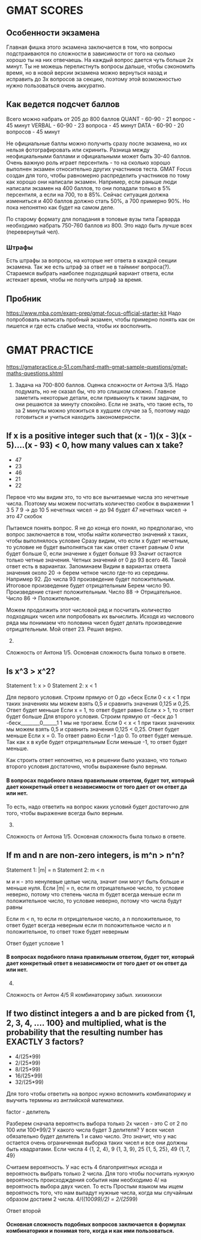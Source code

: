 # GMAT SCORES

## Особенности экзамена
Главная фишка этого экзамена заключается в том, что вопросы подстраиваются по сложности в зависимости от того на сколько хорошо ты на них отвечаешь.
На каждый вопрос дается чуть больше 2х минут.
Ты не можешь перелистнуть вопросы дальше, чтобы сэкономить время, но в новой версии экзамена можно вернуться назад и исправить до 3х вопросов за секцию, поэтому этой возможностью нужно пользоваться очень аккуратно.

## Как ведется подсчет баллов
Всего можно набрать от 205 до 800 баллов
QUANT - 60-90 - 21 вопрос - 45 минут
VERBAL - 60-90 - 23 вопроса - 45 минут
DATA - 60-90 - 20 вопросов - 45 минут

Не официальные баллы можно получить сразу после экзамена, но их нельзя фотографировать или скринить. Разница между неофициальными баллами и официальными может быть 30-40 баллов.
Очень важную роль играет персентиль - то на сколько хорошо выполнен экзамен относительно других участников теста.
GMAT Focus создан для того, чтобы равномерно распределить участников по тому как хорошо они написали экзамен. Например, если раньше люди написали экзамен на 400 баллов, то они попадали только в 5% персентиля, а если на 700, то в 85%.
Сейчас ситуация должна измениться и 400 баллов должно стать 50%, а 700 примерно 90%. Но пока непонятно как будет на самом деле.

По старому формату для попадания в топовые вузы типа Гарварда необходимо набрать 750-760 баллов из 800. Это надо быть лучше всех (перевернутый чел). 

### Штрафы
Есть штрафы за вопросы, на которые нет ответа в каждой секции экзамена.
Так же есть штраф за ответ не в тайминг вопроса(?).
Стараемся выбрать наиболее подходящий вариант ответа, если истекает время, чтобы не получить штраф за время.


## Пробник
https://www.mba.com/exam-prep/gmat-focus-official-starter-kit
Надо попробовать написать пробный экзамен, чтобы примерно понять как он пишется и где есть слабые места, чтобы их восполнить.





# GMAT PRACTICE
https://gmatpractice.q-51.com/hard-math-gmat-sample-questions/gmat-maths-questions.shtml
1) Задача на 700-800 баллов.
Оценка сложности от Антона 3/5. 
Надо подумать, но не сказал бы, что это слишком сложно.
Главное заметить некоторые детали, если привыкнуть к таким задачам, то они решаются за минуту спокойно.
Если не знать, что такие есть, то за 2 минуты можно уложиться в худшем случае за 5, поэтому надо готовиться и учиться находить закономерности.
## If x is a positive integer such that (x - 1)(x - 3)(x - 5)....(x - 93) < 0, how many values can x take?
* 47
* 23
* 46
* 21
* 22

Первое что мы видим это, то что все вычитаемые числа это нечетные числа. Поэтому мы можем посчитать количество скобок в выражении
1 3 5 7 9 -> до 10 5 нечетных чисел -> до 94 будет 47 нечетных чисел -> это 47 скобок

Пытаемся понять вопрос. Я не до конца его понял, но предполагаю, что вопрос заключается в том, чтобы найти количество значений x таких, чтобы выполнялось условие
Сразу видим, что если x будет нечетным, то условие не будет выполняться так как ответ станет равным 0 или будет больше 0, если значение х будет больше 93
Значит остаются только четные значения.
Четных значений от 0 до 93 всего 46. Такой ответ есть в вариантах. Запоминаем
Видим в вариантах ответа значения около 20 -> берем четное число где-то из середины. Например 92. До числа 93 произведение будет положительным. Итоговое произведение будет отрицательным
Берем число 90. Произведение станет положительным.
Число 88 -> Отрицательное.
Число 86 -> Положительное.

Можем продолжить этот числовой ряд и посчитать количество подходящих чисел или попробовать их вычислить.
Исходя из числового ряда мы понимаем что половина чисел будет делать произведение отрицательным.
Мой ответ 23.
Решил верно.

2) 
Сложность от Антона 1/5.
Основная сложность была только в ответе.
## Is x^3 > x^2?
Statement 1: x > 0
Statement 2: x < 1

Для первого условия.
	Строим прямую от 0 до +беск
	Если 0 < x < 1 при таких значениях мы можем взять 0,5 и сравнить значения 0,125 и 0,25. Ответ будет меньше
	Если х = 1, то ответ будет равно
	Если x > 1, то ответ будет больше
Для второго условия.
	Строим прямую от -беск до 1
	-беск________0______1
	1 мы не трогаем. Если 0 < x < 1 при таких значениях мы можем взять 0,5 и сравнить значения 0,125 < 0,25. Ответ будет меньше
	Если х = 0. То ответ равно
	Если -1 до 0. То ответ будет меньше. Так как х в кубе будет отрицательным
	Если меньше -1, то ответ будет меньше.

Как строить ответ непонятно, но в решении было указано, что только второго условия достаточно, чтобы выражение было верным.

#### В вопросах подобного плана правильным ответом, будет тот, который дает конкретный ответ в независимости от того дает от он ответ да или нет.
То есть, надо ответить на вопрос каких условий будет достаточно для того, чтобы выражение всегда было верным.


3)
Сложность от Антона 1/5.
Основная сложность была только в ответе.
## If m and n are non-zero integers, is m^n > n^n?
Statement 1: |m| = n
Statement 2: m < n

м и н - это ненулевые целые числа, значит они могут быть больше и меньше нуля.
Если |m| = n, 
	если m отрицательное число, то условие неверно, потому что степень числа m будет всегда меньше
	если m положительное число, то условие неверно, потому что числа будут равны

Если m < n, то
	если m отрицательное число, а n положительное, то ответ будет всегда неверным
	если m положительное число и n положительное, то ответ тоже будет неверным 

Ответ будет условие 1

#### В вопросах подобного плана правильным ответом, будет тот, который дает конкретный ответ в независимости от того дает от он ответ да или нет.


4)
Сложность от Антон 4/5
Я комбинаторику забыл. хихихиххи

## If two distinct integers a and b are picked from {1, 2, 3, 4, .... 100} and multiplied, what is the probability that the resulting number has EXACTLY 3 factors?

* 4/(25*99) 
* 2/(25*99) 
* 8/(25*99) 
* 16/(25*99) 
* 32/(25*99) 

Для того чтобы ответить на вопрос нужно вспомнить комбинаторику и выучить термины из английской математики.

factor - делитель

Разберем сначала вероятнсть выбора только 2х чисел - это С от 2 по 100 или 100*99/2
У какого числа будет 3 делителя? У всех чисел обязательно будет делитель 1 и само число. Это значит, что у нас остается очень ограниченная выборка таких чисел и все они должны быть квадратами. Если числа 4 {1, 2, 4}, 9 {1, 3, 9}, 25 {1, 5, 25}, 49 {1, 7, 49}

Считаем вероятность. У нас есть 4 благоприятных исхода и вероятность выбрать только 2 числа. Для того чтобы посчитать нужную вероятность происходждения события нам необходимо 4/ на вероятность выбора двух чисел. 
То есть
Простым языком мы ищем вероятность того, что нам выпадут нужные числа, когда мы случайным образом достаем 2 числа.
4/((100*99)/2) = 2/(25*99)

Ответ второй

#### Основная сложность подобных вопросов заключается в формулах комбинаторики и понимая того, когда и как ими пользоваться.


